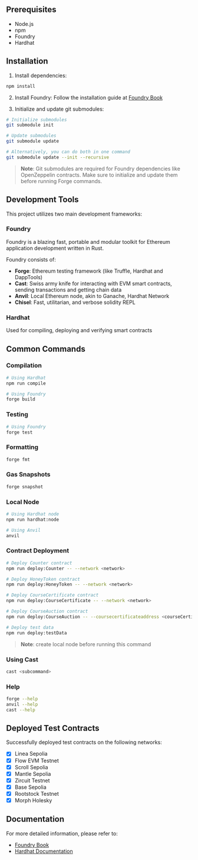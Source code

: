 ## Prerequisites

- Node.js 
- npm
- Foundry
- Hardhat

## Installation

1. Install dependencies:
```bash
npm install
```

2. Install Foundry:
Follow the installation guide at [Foundry Book](https://book.getfoundry.sh/)

3. Initialize and update git submodules:
```bash
# Initialize submodules
git submodule init

# Update submodules
git submodule update

# Alternatively, you can do both in one command
git submodule update --init --recursive
```

> **Note**: Git submodules are required for Foundry dependencies like OpenZeppelin contracts. Make sure to initialize and update them before running Forge commands.

## Development Tools

This project utilizes two main development frameworks:

### Foundry

Foundry is a blazing fast, portable and modular toolkit for Ethereum application development written in Rust.

Foundry consists of:
- **Forge**: Ethereum testing framework (like Truffle, Hardhat and DappTools)
- **Cast**: Swiss army knife for interacting with EVM smart contracts, sending transactions and getting chain data
- **Anvil**: Local Ethereum node, akin to Ganache, Hardhat Network
- **Chisel**: Fast, utilitarian, and verbose solidity REPL

### Hardhat 

Used for compiling, deploying and verifying smart contracts

## Common Commands

### Compilation

```bash
# Using Hardhat
npm run compile

# Using Foundry
forge build
```

### Testing

```bash
# Using Foundry
forge test
```

### Formatting

```bash
forge fmt
```

### Gas Snapshots

```bash
forge snapshot
```

### Local Node

```bash
# Using Hardhat node
npm run hardhat:node

# Using Anvil
anvil
```

### Contract Deployment

```bash
# Deploy Counter contract
npm run deploy:Counter -- --network <network>

# Deploy HoneyToken contract
npm run deploy:HoneyToken -- --network <network>

# Deploy CourseCertificate contract
npm run deploy:CourseCertificate -- --network <network>

# Deploy CourseAuction contract
npm run deploy:CourseAuction -- --coursecertificateaddress <courseCertificateAddress> --honeytokenaddress <honeyTokenAddress> --network <network>
```

```bash
# Deploy test data
npm run deploy:testData
```
> **Note**: create local node before running this command

### Using Cast

```bash
cast <subcommand>
```

### Help

```bash
forge --help
anvil --help
cast --help
```

## Deployed Test Contracts

Successfully deployed test contracts on the following networks:
- [x] Linea Sepolia
- [x] Flow EVM Testnet
- [x] Scroll Sepolia
- [x] Mantle Sepolia
- [x] Zircuit Testnet
- [x] Base Sepolia
- [x] Rootstock Testnet
- [x] Morph Holesky

## Documentation

For more detailed information, please refer to:
- [Foundry Book](https://book.getfoundry.sh/)
- [Hardhat Documentation](https://hardhat.org/docs)
